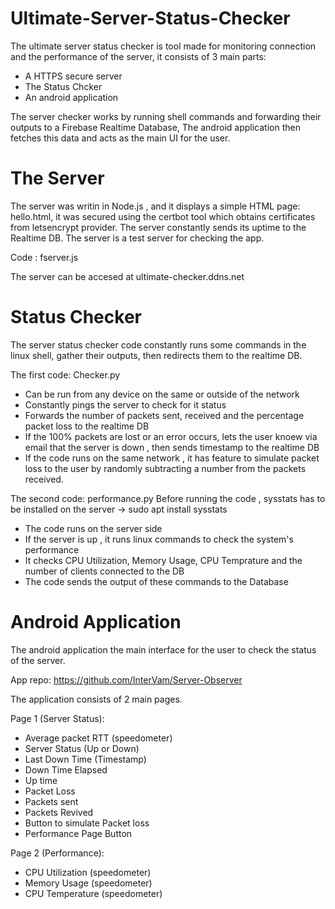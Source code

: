 # Ultimate-Server-Status-Checker
The ultimate server status checker is tool made for monitoring connection and the performance of the server, it consists of 3 main parts:
- A HTTPS secure server
- The Status Chcker 
- An android application

The server checker works by running shell commands and forwarding their outputs to a Firebase Realtime Database, The android application then fetches this data and acts as the main UI for the user.

# The Server
The server was writin in Node.js , and it displays a simple HTML page: hello.html, it was secured using the certbot tool which obtains certificates from letsencrypt provider. The server constantly sends its uptime to the Realtime DB. The server is a test server for checking the app.

Code : fserver.js

The server can be accesed at ultimate-checker.ddns.net



# Status Checker
The server status checker code constantly runs some commands in the linux shell, gather their outputs, then redirects them to the realtime DB.

The first code: Checker.py
- Can be run from any device on the same or outside of the network
- Constantly pings the server to check for it status
- Forwards the number of packets sent, received and the percentage packet loss to the realtime DB
- If the 100% packets are lost or an error occurs, lets the user knoew via email that the server is down , then sends timestamp to the realtime DB
- If the code runs on the same network , it has feature to simulate packet loss to the user by randomly subtracting a number from the packets received.

The second code: performance.py
Before running the code , sysstats has to be installed on the server -> sudo apt install sysstats
- The code runs on the server side
- If the server is up , it runs linux commands to check the system's performance
- It checks CPU Utilization, Memory Usage, CPU Temprature and the number of clients connected to the DB
- The code sends the output of these commands to the Database


# Android Application
The android application the main interface for the user to check the status of the server.

App repo:  https://github.com/InterVam/Server-Observer

The application consists of 2 main pages.

Page 1 (Server Status):
- Average packet RTT (speedometer)
- Server Status (Up or Down)
- Last Down Time (Timestamp)
- Down Time Elapsed
- Up time
- Packet Loss
- Packets sent
- Packets Revived
- Button to simulate Packet loss
- Performance Page Button

Page 2 (Performance):
- CPU Utilization (speedometer)
- Memory Usage (speedometer)
- CPU Temperature (speedometer)
